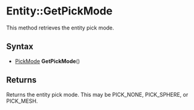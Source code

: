 # Entity::GetPickMode #
This method retrieves the entity pick mode.

## Syntax ##
- [PickMode](CPP_Constants.md) **GetPickMode**()

## Returns ##
Returns the entity pick mode. This may be PICK_NONE, PICK_SPHERE, or PICK_MESH.
